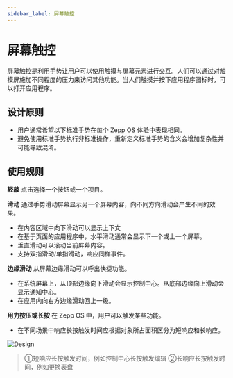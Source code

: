 ```yaml
---
sidebar_label: 屏幕触控
---
```


# 屏幕触控

屏幕触控是利用手势让用户可以使用触摸与屏幕元素进行交互。人们可以通过对触摸屏施加不同程度的压力来访问其他功能。当人们触摸并按下应用程序图标时，可以打开应用程序。
## 设计原则 

- 用户通常希望以下标准手势在每个 Zepp OS 体验中表现相同。
- 避免使用标准手势执行非标准操作，重新定义标准手势的含义会增加复杂性并可能导致混淆。

## 使用规则 

**轻敲**  点击选择一个按钮或一个项目。  

**滑动**  通过手势滑动屏幕显示另一个屏幕内容，向不同方向滑动会产生不同的效果。
- 在内容区域中向下滑动可以显示上下文
- 在基于页面的应用程序中，水平滑动通常会显示下一个或上一个屏幕。
- 垂直滑动可以滚动当前屏幕内容。
- 支持双指滑动/单指滑动，响应同样事件。  

**边缘滑动**  从屏幕边缘滑动可以呼出快捷功能。  

- 在系统屏幕上，从顶部边缘向下滑动会显示控制中心。从底部边缘向上滑动会显示通知中心。
- 在应用内向右方边缘滑动回上一级。  

**用力按压或长按**  在 Zepp OS 中，用户可以触发某些功能。
- 在不同场景中响应长按触发时间应根据对象所占面积区分为短响应和长响应。

![Design](/img/design/rules-for-use.png)
>①短响应长按触发时间，例如控制中心长按触发编辑   ②长响应长按触发时间，例如更换表盘